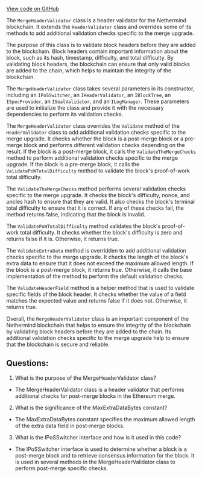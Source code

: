 [View code on GitHub](https://github.com/NethermindEth/nethermind/src/Nethermind/Nethermind.Merge.Plugin/MergeHeaderValidator.cs)

The `MergeHeaderValidator` class is a header validator for the Nethermind blockchain. It extends the `HeaderValidator` class and overrides some of its methods to add additional validation checks specific to the merge upgrade. 

The purpose of this class is to validate block headers before they are added to the blockchain. Block headers contain important information about the block, such as its hash, timestamp, difficulty, and total difficulty. By validating block headers, the blockchain can ensure that only valid blocks are added to the chain, which helps to maintain the integrity of the blockchain.

The `MergeHeaderValidator` class takes several parameters in its constructor, including an `IPoSSwitcher`, an `IHeaderValidator`, an `IBlockTree`, an `ISpecProvider`, an `ISealValidator`, and an `ILogManager`. These parameters are used to initialize the class and provide it with the necessary dependencies to perform its validation checks.

The `MergeHeaderValidator` class overrides the `Validate` method of the `HeaderValidator` class to add additional validation checks specific to the merge upgrade. It checks whether the block is a post-merge block or a pre-merge block and performs different validation checks depending on the result. If the block is a post-merge block, it calls the `ValidateTheMergeChecks` method to perform additional validation checks specific to the merge upgrade. If the block is a pre-merge block, it calls the `ValidatePoWTotalDifficulty` method to validate the block's proof-of-work total difficulty.

The `ValidateTheMergeChecks` method performs several validation checks specific to the merge upgrade. It checks the block's difficulty, nonce, and uncles hash to ensure that they are valid. It also checks the block's terminal total difficulty to ensure that it is correct. If any of these checks fail, the method returns false, indicating that the block is invalid.

The `ValidatePoWTotalDifficulty` method validates the block's proof-of-work total difficulty. It checks whether the block's difficulty is zero and returns false if it is. Otherwise, it returns true.

The `ValidateExtraData` method is overridden to add additional validation checks specific to the merge upgrade. It checks the length of the block's extra data to ensure that it does not exceed the maximum allowed length. If the block is a post-merge block, it returns true. Otherwise, it calls the base implementation of the method to perform the default validation checks.

The `ValidateHeaderField` method is a helper method that is used to validate specific fields of the block header. It checks whether the value of a field matches the expected value and returns false if it does not. Otherwise, it returns true.

Overall, the `MergeHeaderValidator` class is an important component of the Nethermind blockchain that helps to ensure the integrity of the blockchain by validating block headers before they are added to the chain. Its additional validation checks specific to the merge upgrade help to ensure that the blockchain is secure and reliable.
## Questions: 
 1. What is the purpose of the MergeHeaderValidator class?
- The MergeHeaderValidator class is a header validator that performs additional checks for post-merge blocks in the Ethereum merge.

2. What is the significance of the MaxExtraDataBytes constant?
- The MaxExtraDataBytes constant specifies the maximum allowed length of the extra data field in post-merge blocks.

3. What is the IPoSSwitcher interface and how is it used in this code?
- The IPoSSwitcher interface is used to determine whether a block is a post-merge block and to retrieve consensus information for the block. It is used in several methods in the MergeHeaderValidator class to perform post-merge specific checks.
